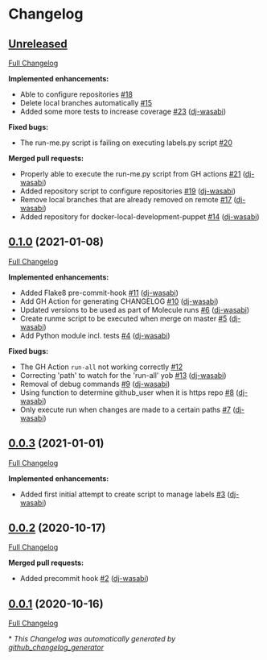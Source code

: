 # Changelog

## [Unreleased](https://github.com/dj-wasabi/dj-wasabi-release/tree/HEAD)

[Full Changelog](https://github.com/dj-wasabi/dj-wasabi-release/compare/0.1.0...HEAD)

**Implemented enhancements:**

- Able to configure repositories [\#18](https://github.com/dj-wasabi/dj-wasabi-release/issues/18)
- Delete local branches automatically [\#15](https://github.com/dj-wasabi/dj-wasabi-release/issues/15)
- Added some more tests to increase coverage [\#23](https://github.com/dj-wasabi/dj-wasabi-release/pull/23) ([dj-wasabi](https://github.com/dj-wasabi))

**Fixed bugs:**

- The run-me.py script is failing on executing labels.py script [\#20](https://github.com/dj-wasabi/dj-wasabi-release/issues/20)

**Merged pull requests:**

- Properly able to execute the run-me.py script from GH actions  [\#21](https://github.com/dj-wasabi/dj-wasabi-release/pull/21) ([dj-wasabi](https://github.com/dj-wasabi))
- Added repository script to configure repositories [\#19](https://github.com/dj-wasabi/dj-wasabi-release/pull/19) ([dj-wasabi](https://github.com/dj-wasabi))
- Remove local branches that are already removed on remote [\#17](https://github.com/dj-wasabi/dj-wasabi-release/pull/17) ([dj-wasabi](https://github.com/dj-wasabi))
- Added repository for docker-local-development-puppet [\#14](https://github.com/dj-wasabi/dj-wasabi-release/pull/14) ([dj-wasabi](https://github.com/dj-wasabi))

## [0.1.0](https://github.com/dj-wasabi/dj-wasabi-release/tree/0.1.0) (2021-01-08)

[Full Changelog](https://github.com/dj-wasabi/dj-wasabi-release/compare/0.0.3...0.1.0)

**Implemented enhancements:**

- Added Flake8 pre-commit-hook [\#11](https://github.com/dj-wasabi/dj-wasabi-release/pull/11) ([dj-wasabi](https://github.com/dj-wasabi))
- Add GH Action for generating CHANGELOG [\#10](https://github.com/dj-wasabi/dj-wasabi-release/pull/10) ([dj-wasabi](https://github.com/dj-wasabi))
- Updated versions to be used as part of Molecule runs [\#6](https://github.com/dj-wasabi/dj-wasabi-release/pull/6) ([dj-wasabi](https://github.com/dj-wasabi))
- Create runme script to be executed when merge on master [\#5](https://github.com/dj-wasabi/dj-wasabi-release/pull/5) ([dj-wasabi](https://github.com/dj-wasabi))
- Add Python module incl. tests [\#4](https://github.com/dj-wasabi/dj-wasabi-release/pull/4) ([dj-wasabi](https://github.com/dj-wasabi))

**Fixed bugs:**

- The GH Action `run-all` not working correctly [\#12](https://github.com/dj-wasabi/dj-wasabi-release/issues/12)
- Correcting 'path' to watch for the 'run-all' yob [\#13](https://github.com/dj-wasabi/dj-wasabi-release/pull/13) ([dj-wasabi](https://github.com/dj-wasabi))
- Removal of debug commands [\#9](https://github.com/dj-wasabi/dj-wasabi-release/pull/9) ([dj-wasabi](https://github.com/dj-wasabi))
- Using function to determine github\_user when it is https repo [\#8](https://github.com/dj-wasabi/dj-wasabi-release/pull/8) ([dj-wasabi](https://github.com/dj-wasabi))
- Only execute run when changes are made to a certain paths [\#7](https://github.com/dj-wasabi/dj-wasabi-release/pull/7) ([dj-wasabi](https://github.com/dj-wasabi))

## [0.0.3](https://github.com/dj-wasabi/dj-wasabi-release/tree/0.0.3) (2021-01-01)

[Full Changelog](https://github.com/dj-wasabi/dj-wasabi-release/compare/0.0.2...0.0.3)

**Implemented enhancements:**

- Added first initial attempt to create script to manage labels [\#3](https://github.com/dj-wasabi/dj-wasabi-release/pull/3) ([dj-wasabi](https://github.com/dj-wasabi))

## [0.0.2](https://github.com/dj-wasabi/dj-wasabi-release/tree/0.0.2) (2020-10-17)

[Full Changelog](https://github.com/dj-wasabi/dj-wasabi-release/compare/0.0.1...0.0.2)

**Merged pull requests:**

- Added precommit hook [\#2](https://github.com/dj-wasabi/dj-wasabi-release/pull/2) ([dj-wasabi](https://github.com/dj-wasabi))

## [0.0.1](https://github.com/dj-wasabi/dj-wasabi-release/tree/0.0.1) (2020-10-16)

[Full Changelog](https://github.com/dj-wasabi/dj-wasabi-release/compare/cd59e724928d6eb8ff0a701f36835dc28202b9ef...0.0.1)



\* *This Changelog was automatically generated by [github_changelog_generator](https://github.com/github-changelog-generator/github-changelog-generator)*
